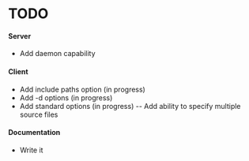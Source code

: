 # TODO

#### Server
- Add daemon capability

#### Client
- Add include paths option (in progress)
- Add -d options (in progress)
- Add standard options (in progress)
-- Add ability to specify multiple source files

#### Documentation
- Write it
